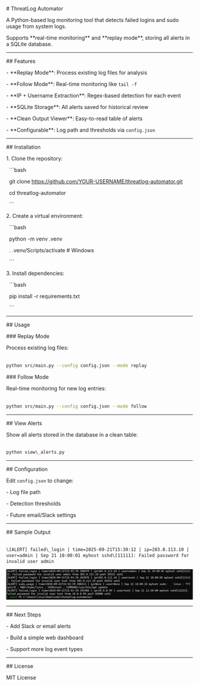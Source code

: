 \# ThreatLog Automator



A Python-based log monitoring tool that detects failed logins and sudo usage from system logs.  

Supports \*\*real-time monitoring\*\* and \*\*replay mode\*\*, storing all alerts in a SQLite database.



---



\## Features

\- \*\*Replay Mode\*\*: Process existing log files for analysis  

\- \*\*Follow Mode\*\*: Real-time monitoring like `tail -f`  

\- \*\*IP + Username Extraction\*\*: Regex-based detection for each event  

\- \*\*SQLite Storage\*\*: All alerts saved for historical review  

\- \*\*Clean Output Viewer\*\*: Easy-to-read table of alerts  

\- \*\*Configurable\*\*: Log path and thresholds via `config.json`  



---



\## Installation

1\. Clone the repository:

&nbsp;  ```bash

&nbsp;  git clone https://github.com/YOUR-USERNAME/threatlog-automator.git

&nbsp;  cd threatlog-automator

&nbsp;  ```



2\. Create a virtual environment:

&nbsp;  ```bash

&nbsp;  python -m venv .venv

&nbsp;  . .venv/Scripts/activate   # Windows

&nbsp;  ```



3\. Install dependencies:

&nbsp;  ```bash

&nbsp;  pip install -r requirements.txt

&nbsp;  ```



---



\## Usage

\### Replay Mode

Process existing log files:

```bash

python src/main.py --config config.json --mode replay

```



\### Follow Mode

Real-time monitoring for new log entries:

```bash

python src/main.py --config config.json --mode follow

```



---



\## View Alerts

Show all alerts stored in the database in a clean table:

```bash

python view\_alerts.py

```



---



\## Configuration

Edit `config.json` to change:

\- Log file path  

\- Detection thresholds  

\- Future email/Slack settings  



---



\## Sample Output

```

\[ALERT] failed\_login | time=2025-09-21T15:30:12 | ip=203.0.113.10 | user=admin | Sep 21 10:00:01 myhost sshd\[11111]: Failed password for invalid user admin

```
![Replay Mode Example](images/replay_mode.png)



---



\## Next Steps

\- Add Slack or email alerts  

\- Build a simple web dashboard  

\- Support more log event types  



---



\## License

MIT License


